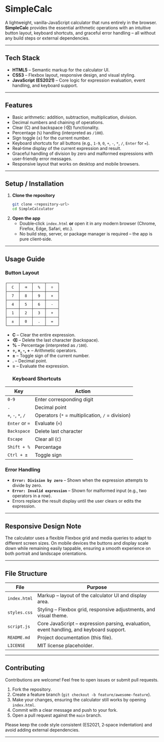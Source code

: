# SimpleCalc

A lightweight, vanilla‑JavaScript calculator that runs entirely in the browser. **SimpleCalc** provides the essential arithmetic operations with an intuitive button layout, keyboard shortcuts, and graceful error handling – all without any build steps or external dependencies.

---

## Tech Stack

- **HTML5** – Semantic markup for the calculator UI.
- **CSS3** – Flexbox layout, responsive design, and visual styling.
- **JavaScript (ES2021)** – Core logic for expression evaluation, event handling, and keyboard support.

---

## Features

- Basic arithmetic: addition, subtraction, multiplication, division.
- Decimal numbers and chaining of operations.
- Clear (C) and backspace (⌫) functionality.
- Percentage (`%`) handling (interpreted as `/100`).
- Sign toggle (±) for the current number.
- Keyboard shortcuts for all buttons (e.g., `1‑9`, `0`, `+`, `-`, `*`, `/`, `Enter` for `=`).
- Real‑time display of the current expression and result.
- Graceful handling of division by zero and malformed expressions with user‑friendly error messages.
- Responsive layout that works on desktop and mobile browsers.

---

## Setup / Installation

1.  **Clone the repository**
    ```bash
    git clone <repository-url>
    cd SimpleCalculator
    ```
2.  **Open the app**
    - Double‑click `index.html` **or** open it in any modern browser (Chrome, Firefox, Edge, Safari, etc.).
    - No build step, server, or package manager is required – the app is pure client‑side.

---

## Usage Guide

### Button Layout
```
┌─────┬─────┬─────┬─────┐
│  C  │  ⌫  │  %  │  ÷  │
├─────┼─────┼─────┼─────┤
│  7  │  8  │  9  │  ×  │
├─────┼─────┼─────┼─────┤
│  4  │  5  │  6  │  -  │
├─────┼─────┼─────┼─────┤
│  1  │  2  │  3  │  +  │
├─────┼─────┼─────┼─────┤
│  ±  │  0  │  .  │  =  │
└─────┴─────┴─────┴─────┘
```
- **C** – Clear the entire expression.
- **⌫** – Delete the last character (backspace).
- **%** – Percentage (interpreted as `/100`).
- **÷, ×, -, +** – Arithmetic operators.
- **±** – Toggle sign of the current number.
- **.** – Decimal point.
- **=** – Evaluate the expression.
  ### Keyboard Shortcuts

| Key         | Action                        |
|-------------|-------------------------------|
| `0‑9`       | Enter corresponding digit     |
| `.`         | Decimal point                 |
| `+`, `-`, `*`, `/` | Operators (`*` = multiplication, `/` = division) |
| `Enter` or `=` | Evaluate (`=`)                |
| `Backspace` | Delete last character         |
| `Escape`    | Clear all (`C`)               |
| `Shift + %` | Percentage                    |
| `Ctrl + ±`  | Toggle sign                   |

### Error Handling

- **`Error: Division by zero`** – Shown when the expression attempts to divide by zero.
- **`Error: Invalid expression`** – Shown for malformed input (e.g., two operators in a row).
- Errors replace the result display until the user clears or edits the expression.

---

## Responsive Design Note

The calculator uses a flexible Flexbox grid and media queries to adapt to different screen sizes. On mobile devices the buttons and display scale down while remaining easily tappable, ensuring a smooth experience on both portrait and landscape orientations.

---

## File Structure

| File         | Purpose                                                                 |
|--------------|-------------------------------------------------------------------------|
| `index.html` | Markup – layout of the calculator UI and display area.                  |
| `styles.css` | Styling – Flexbox grid, responsive adjustments, and visual theme.       |
| `script.js`  | Core JavaScript – expression parsing, evaluation, event handling, and keyboard support. |
| `README.md`  | Project documentation (this file).                                      |
| `LICENSE`    | MIT license placeholder.                                                |

---

## Contributing

Contributions are welcome! Feel free to open issues or submit pull requests.

1.  Fork the repository.
2.  Create a feature branch (`git checkout -b feature/awesome‑feature`).
3.  Make your changes, ensuring the calculator still works by opening `index.html`.
4.  Commit with a clear message and push to your fork.
5.  Open a pull request against the `main` branch.

Please keep the code style consistent (ES2021, 2‑space indentation) and avoid adding external dependencies.

---
